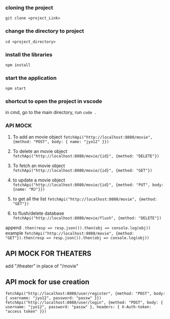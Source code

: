 ### cloning the project

`git clone <project_Link>`

### change the directory to project

`cd <project_directory>`

### install the libraries

`npm install`

### start the application

`npm start`

### shortcut to open the project in vscode

in cmd, go to the main directory,
run `code .`

### API MOCK

1. To add an movie object
   `fetchApi("http://localhost:8080/movie", {method: "POST", body: { name: "jyo12" }})`

2. To delete an movie object
   `fetchApi("http://localhost:8080/movie/{id}", {method: "DELETE"})`

3. To fetch an movie object
   `fetchApi("http://localhost:8080/movie/{id}", {method: "GET"})`

4. to update a movie object
   `fetchApi("http://localhost:8080/movie/{id}", {method: "PUT", body: {name: "MJ"}})`

5. to get all the list
   `fetchApi("http://localhost:8080/movie", {method: "GET"})`

6. to flush/delete database
   `fetchApi("http://localhost:8080/movie/flush", {method: "DELETE"})`

append
`.then(resp => resp.json()).then(obj => console.log(obj))`
example
`fetchApi("http://localhost:8080/movie", {method: "GET"}).then(resp => resp.json()).then(obj => console.log(obj))`

## API MOCK FOR THEATERS

add "/theater" in place of "/movie"

## API mock for use creation

`fetchApi("http://localhost:8080/user/register", {method: "POST", body: { username: "jyo12", password: "passw" }})`
`fetchApi("http://localhost:8080/user/login", {method: "POST", body: { username: "jyo12", password: "passw" }, headers: { X-Auth-token: "access token" }})`
